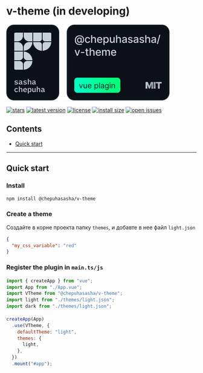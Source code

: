 # v-theme (in developing)

![header](./assets/HEADER.svg)

[![stars](https://badgen.net/github/stars/chepuhasasha/v-theme)](https://github.com/chepuhasasha/v-theme)
[![latest version](https://badgen.net/npm/v/@chepuhasasha/v-theme)](https://github.com/chepuhasasha/v-theme)
[![license](https://badgen.net/github/license/chepuhasasha/v-theme?color=cyan)](https://github.com/chepuhasasha/v-theme/blob/main/LICENSE)
[![install size](https://badgen.net/packagephobia/install/@chepuhasasha/v-theme?label=npm+install)](https://packagephobia.now.sh/result?p=@chepuhasasha/v-theme)
[![open issues](https://badgen.net/github/open-issues/chepuhasasha/v-theme?label=issues)](https://github.com/chepuhasasha/v-lang/issues)

## Contents

- [Quick start](#quick-start)

---

## Quick start

### Install

```
npm install @chepuhasasha/v-theme
```

### Сreate a theme

Создайте в корне проекта папку `themes`, и добавте в нее файл `light.json`

```json
{
  "my_css_variable": "red"
}
```

### Register the plugin in `main.ts/js`

```js
import { createApp } from "vue";
import App from "./App.vue";
import VTheme from "@chepuhasasha/v-theme";
import light from "./themes/light.json";
import dark from "./themes/light.json";

createApp(App)
  .use(VTheme, {
    defaultTheme: "light",
    themes: {
      light,
    },
  })
  .mount("#app");
```
